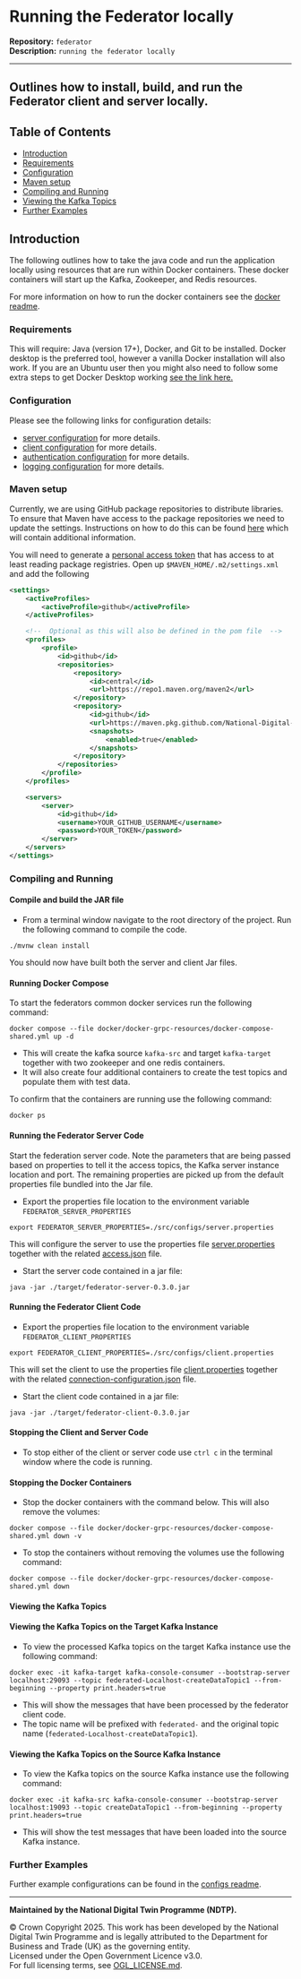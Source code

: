 # Running the Federator locally

**Repository:** `federator`  
**Description:** `running the federator locally`

<!-- SPDX-License-Identifier: OGL-UK-3.0 -->

---

## Outlines how to install, build, and run the Federator client and server locally.

## Table of Contents

- [Introduction](#introduction)
- [Requirements](#requirements)
- [Configuration](#configuration)
- [Maven setup](#maven-setup)
- [Compiling and Running](#compiling-and-running)
- [Viewing the Kafka Topics](#viewing-the-kafka-topics)
- [Further Examples](#further-examples)

## Introduction

The following outlines how to take the java code and run the application locally using resources that are run within Docker containers.  These docker containers will start up the Kafka, Zookeeper, and Redis resources.

For more information on how to run the docker containers see the [docker readme](../docker/README.md).

### Requirements

This will require: Java (version 17+), Docker, and Git to be installed.
Docker desktop is the preferred tool, however a vanilla Docker installation will also work.
If you are an Ubuntu user then you might also need to follow some extra steps to get Docker Desktop working [see the link here.](https://docs.docker.com/desktop/get-started/#credentials-management-for-linux-users)

### Configuration

Please see the following links for configuration details:
- [server configuration](server-configuration.md) for more details.
- [client configuration](client-configuration.md) for more details.
- [authentication configuration](authentication.md) for more details.
- [logging configuration](docs/logging-configuration.md) for more details.

### Maven setup

Currently, we are using GitHub package repositories to distribute libraries. To ensure that Maven have access to the package repositories we need to update the settings.
Instructions on how to do this can be found [here](https://docs.github.com/en/packages/working-with-a-github-packages-registry/working-with-the-apache-maven-registry) which will contain additional information.

You will need to generate a [personal access token](https://docs.github.com/en/packages/working-with-a-github-packages-registry/working-with-the-apache-maven-registry#authenticating-with-a-personal-access-token) that has access to at least reading package registries.
Open up `$MAVEN_HOME/.m2/settings.xml` and add the following

```xml
<settings>
    <activeProfiles>
        <activeProfile>github</activeProfile>
    </activeProfiles>

    <!--  Optional as this will also be defined in the pom file  -->
    <profiles>
        <profile>
            <id>github</id>
            <repositories>
                <repository>
                    <id>central</id>
                    <url>https://repo1.maven.org/maven2</url>
                </repository>
                <repository>
                    <id>github</id>
                    <url>https://maven.pkg.github.com/National-Digital-Twin/*</url>
                    <snapshots>
                        <enabled>true</enabled>
                    </snapshots>
                </repository>
            </repositories>
        </profile>
    </profiles>

    <servers>
        <server>
            <id>github</id>
            <username>YOUR_GITHUB_USERNAME</username>
            <password>YOUR_TOKEN</password>
        </server>
    </servers>
</settings>
```

### Compiling and Running

#### Compile and build the JAR file

- From a terminal window navigate to the root directory of the project.  Run the following command to compile the code.

```shell
./mvnw clean install
```

You should now have built both the server and client Jar files.

#### Running Docker Compose

To start the federators common docker services run the following command:

```shell
docker compose --file docker/docker-grpc-resources/docker-compose-shared.yml up -d
```

- This will create the kafka source `kafka-src` and target `kafka-target` together with two zookeeper and one redis containers.
- It will also create four additional containers to create the test topics and populate them with test data.

To confirm that the containers are running use the following command:

```shell
docker ps
```

#### Running the Federator Server Code

Start the federation server code. Note the parameters that are being passed based on properties to tell it the access
topics, the Kafka server instance location and port. The remaining properties are picked up from the default properties
file bundled into the Jar file.

- Export the properties file location to the environment variable `FEDERATOR_SERVER_PROPERTIES`

```shell
export FEDERATOR_SERVER_PROPERTIES=./src/configs/server.properties
```

This will configure the server to use the properties file [server.properties](../src/configs/server.properties) together with the
related [access.json](../src/configs/access.json) file.

- Start the server code contained in a jar file:

```shell
java -jar ./target/federator-server-0.3.0.jar
```

#### Running the Federator Client Code

- Export the properties file location to the environment variable `FEDERATOR_CLIENT_PROPERTIES`

```shell
export FEDERATOR_CLIENT_PROPERTIES=./src/configs/client.properties 
```

This will set the client to use the properties file [client.properties](../src/configs/client.properties) together with the
related [connection-configuration.json](../src/configs/connection-configuration.json) file.

- Start the client code contained in a jar file:

```shell
java -jar ./target/federator-client-0.3.0.jar
```

#### Stopping the Client and Server Code

- To stop either of the client or server code use `ctrl c` in the terminal window where the code is running.

#### Stopping the Docker Containers

- Stop the docker containers with the command below. This will also remove the volumes:

```shell
docker compose --file docker/docker-grpc-resources/docker-compose-shared.yml down -v
```

- To stop the containers without removing the volumes use the following command:

```shell
docker compose --file docker/docker-grpc-resources/docker-compose-shared.yml down
```

#### Viewing the Kafka Topics

#### Viewing the Kafka Topics on the Target Kafka Instance

- To view the processed Kafka topics on the target Kafka instance use the following command:

```shell
docker exec -it kafka-target kafka-console-consumer --bootstrap-server localhost:29093 --topic federated-Localhost-createDataTopic1 --from-beginning --property print.headers=true
```

- This will show the messages that have been processed by the federator client code.
- The topic name will be prefixed with `federated-` and the original topic name (`federated-Localhost-createDataTopic1`).

#### Viewing the Kafka Topics on the Source Kafka Instance

- To view the Kafka topics on the source Kafka instance use the following command:

```shell
docker exec -it kafka-src kafka-console-consumer --bootstrap-server localhost:19093 --topic createDataTopic1 --from-beginning --property print.headers=true
```

- This will show the test messages that have been loaded into the source Kafka instance.

### Further Examples

Further example configurations can be found in the [configs readme](../src/configs/README.md).

---

**Maintained by the National Digital Twin Programme (NDTP).**

© Crown Copyright 2025. This work has been developed by the National Digital Twin Programme and is legally attributed to the Department for Business and Trade (UK) as the
governing entity.  
Licensed under the Open Government Licence v3.0.  
For full licensing terms, see [OGL_LICENSE.md](../OGL_LICENSE.md).
